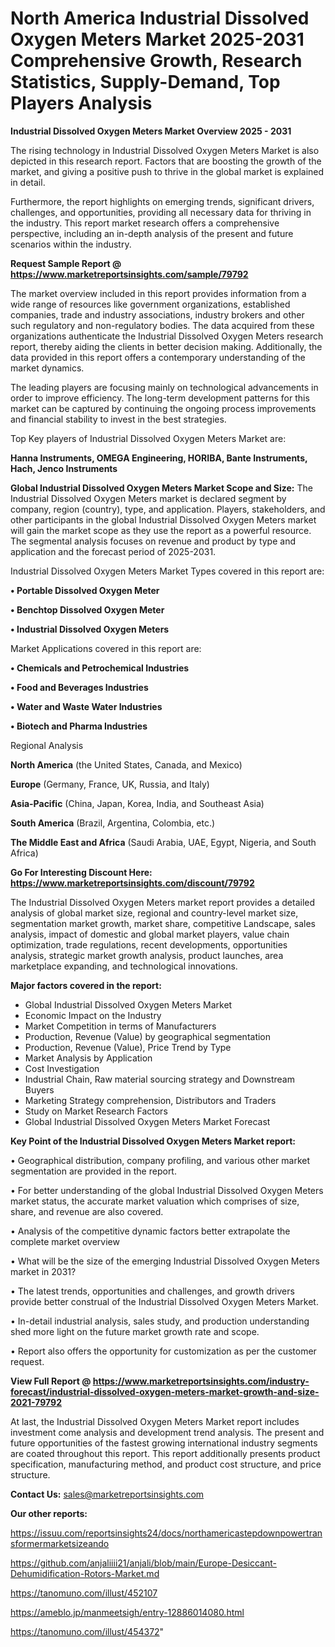 # North America Industrial Dissolved Oxygen Meters Market 2025-2031 Comprehensive Growth, Research Statistics, Supply-Demand,  Top Players Analysis

<Strong> Industrial Dissolved Oxygen Meters Market Overview 2025 - 2031</strong>

The rising technology in Industrial Dissolved Oxygen Meters Market is also depicted in this research report. Factors that are boosting the growth of the market, and giving a positive push to thrive in the global market is explained in detail.

Furthermore, the report highlights on emerging trends, significant drivers, challenges, and opportunities, providing all necessary data for thriving in the industry. This report market research offers a comprehensive perspective, including an in-depth analysis of the present and future scenarios within the industry.

<strong>Request Sample Report @ <a href=https://www.marketreportsinsights.com/sample/79792>https://www.marketreportsinsights.com/sample/79792</a></strong>

The market overview included in this report provides information from a wide range of resources like government organizations, established companies, trade and industry associations, industry brokers and other such regulatory and non-regulatory bodies. The data acquired from these organizations authenticate the Industrial Dissolved Oxygen Meters research report, thereby aiding the clients in better decision making. Additionally, the data provided in this report offers a contemporary understanding of the market dynamics.

The leading players are focusing mainly on technological advancements in order to improve efficiency. The long-term development patterns for this market can be captured by continuing the ongoing process improvements and financial stability to invest in the best strategies.

Top Key players of Industrial Dissolved Oxygen Meters Market are:

<strong>Hanna Instruments, OMEGA Engineering, HORIBA, Bante Instruments, Hach, Jenco Instruments</strong>

<strong><b>Global Industrial Dissolved Oxygen Meters Market Scope and Size:</b></strong>
The Industrial Dissolved Oxygen Meters market is declared segment by company, region (country), type, and application. Players, stakeholders, and other participants in the global Industrial Dissolved Oxygen Meters market will gain the market scope as they use the report as a powerful resource. The segmental analysis focuses on revenue and product by type and application and the forecast period of 2025-2031.

Industrial Dissolved Oxygen Meters Market Types covered in this report are:

<strong>• Portable Dissolved Oxygen Meter

• Benchtop Dissolved Oxygen Meter

• Industrial Dissolved Oxygen Meters</strong>

Market Applications covered in this report are:

<strong>• Chemicals and Petrochemical Industries

• Food and Beverages Industries

• Water and Waste Water Industries

• Biotech and Pharma Industries</strong> 

Regional Analysis

<strong>North America</strong> (the United States, Canada, and Mexico)

<strong>Europe</strong> (Germany, France, UK, Russia, and Italy)

<strong>Asia-Pacific</strong> (China, Japan, Korea, India, and Southeast Asia)

<strong>South America</strong> (Brazil, Argentina, Colombia, etc.)

<strong>The Middle East and Africa</strong> (Saudi Arabia, UAE, Egypt, Nigeria, and South Africa)

<strong>Go For Interesting Discount Here: <a href=https://www.marketreportsinsights.com/discount/79792>https://www.marketreportsinsights.com/discount/79792</a></strong>

The Industrial Dissolved Oxygen Meters market report provides a detailed analysis of global market size, regional and country-level market size, segmentation market growth, market share, competitive Landscape, sales analysis, impact of domestic and global market players, value chain optimization, trade regulations, recent developments, opportunities analysis, strategic market growth analysis, product launches, area marketplace expanding, and technological innovations.

<strong><b>Major factors covered in the report:</b></strong>
<ul>
  <li>Global Industrial Dissolved Oxygen Meters Market </li>
  <li>Economic Impact on the Industry</li>
  <li>Market Competition in terms of Manufacturers</li>
  <li>Production, Revenue (Value) by geographical segmentation</li>
  <li>Production, Revenue (Value), Price Trend by Type</li>
  <li>Market Analysis by Application</li>
  <li>Cost Investigation</li>
  <li>Industrial Chain, Raw material sourcing strategy and Downstream Buyers</li>
  <li>Marketing Strategy comprehension, Distributors and Traders</li>
  <li>Study on Market Research Factors</li>
  <li>Global Industrial Dissolved Oxygen Meters Market Forecast</li>
</ul>

<strong><b>Key Point of the Industrial Dissolved Oxygen Meters Market report:</b></strong>

• Geographical distribution, company profiling, and various other market segmentation are provided in the report.

• For better understanding of the global Industrial Dissolved Oxygen Meters market status, the accurate market valuation which comprises of size, share, and revenue are also covered.

• Analysis of the competitive dynamic factors better extrapolate the complete market overview

• What will be the size of the emerging Industrial Dissolved Oxygen Meters market in 2031?

• The latest trends, opportunities and challenges, and growth drivers provide better construal of the Industrial Dissolved Oxygen Meters Market.

• In-detail industrial analysis, sales study, and production understanding shed more light on the future market growth rate and scope.

• Report also offers the opportunity for customization as per the customer request.

<strong><b>View Full Report @ <a href=https://www.marketreportsinsights.com/industry-forecast/industrial-dissolved-oxygen-meters-market-growth-and-size-2021-79792>https://www.marketreportsinsights.com/industry-forecast/industrial-dissolved-oxygen-meters-market-growth-and-size-2021-79792</a></b></strong>


At last, the Industrial Dissolved Oxygen Meters Market report includes investment come analysis and development trend analysis. The present and future opportunities of the fastest growing international industry segments are coated throughout this report. This report additionally presents product specification, manufacturing method, and product cost structure, and price structure.

<strong>Contact Us:</strong>
sales@marketreportsinsights.com

<strong>Our other reports:</strong>

<a href=https://issuu.com/reportsinsights24/docs/northamericastepdownpowertransformermarketsizeando>https://issuu.com/reportsinsights24/docs/northamericastepdownpowertransformermarketsizeando</a>

<a href=https://github.com/anjaliiii21/anjali/blob/main/Europe-Desiccant-Dehumidification-Rotors-Market.md>https://github.com/anjaliiii21/anjali/blob/main/Europe-Desiccant-Dehumidification-Rotors-Market.md</a>

<a href=https://tanomuno.com/illust/452107>https://tanomuno.com/illust/452107</a>

<a href=https://ameblo.jp/manmeetsigh/entry-12886014080.html>https://ameblo.jp/manmeetsigh/entry-12886014080.html</a>

<a href=https://tanomuno.com/illust/454372>https://tanomuno.com/illust/454372</a>"
